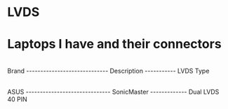 # LVDS

# Laptops I have and their connectors
<br>
Brand ----------------------------- Description ----------- LVDS Type

<br>
<br>

ASUS ------------------------------ SonicMaster ------------- Dual LVDS 40 PIN
